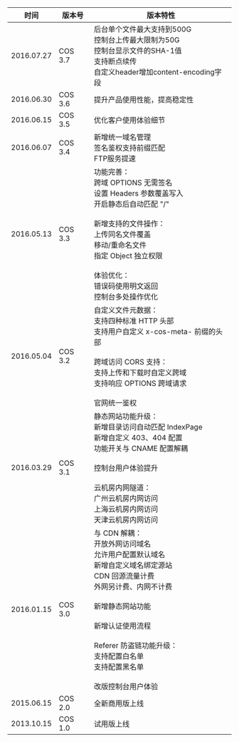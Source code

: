 | 时间         | 版本号     | 版本特性                                     |
| ---------- | ------- | ---------------------------------------- |
| 2016.07.27 | COS 3.7 | 后台单个文件最大支持到500G<br>控制台上传最大限制为50G<br>控制台显示文件的SHA-1值<br>支持断点续传<br>自定义header增加content-encoding字段 |
| 2016.06.30 | COS 3.6 | 提升产品使用性能，提高稳定性 |
| 2016.06.15 | COS 3.5 | 优化客户使用体验细节 |
| 2016.06.07 | COS 3.4 | 新增统一域名管理<br>签名鉴权支持前缀匹配<br>FTP服务提速  |
| 2016.05.13 | COS 3.3 | 功能完善：<br>跨域 OPTIONS 无需签名<br>设置 Headers 参数覆盖写入<br>开启静态后自动匹配 "/"<br><br>新增支持的文件操作：<br>上传同名文件覆盖<br>移动/重命名文件<br>指定 Object 独立权限<br><br>体验优化：<br>错误码使用明文返回<br>控制台多处操作优化 |
| 2016.05.04 | COS 3.2 | 自定义文件元数据：<br>支持四种标准 HTTP 头部<br>支持用户自定义 x-cos-meta- 前缀的头部<br><br>跨域访问 CORS 支持：<br>支持上传和下载时自定义跨域<br>支持响应 OPTIONS 跨域请求<br><br>官网统一鉴权 |
| 2016.03.29 | COS 3.1 | 静态网站功能升级：<br>新增目录访问自动匹配 IndexPage<br>新增自定义 403、404 配置<br>功能开关与 CNAME 配置解耦<br><br>控制台用户体验提升<br><br>云机房内网隧道：<br>广州云机房内网访问<br>上海云机房内网访问<br>天津云机房内网访问 |
| 2016.01.15 | COS 3.0 | 与 CDN 解耦：<br>开放外网访问域名<br>允许用户配置默认域名<br>新增自定义域名绑定源站<br>CDN 回源流量计费<br>外网另计费、内网不计费<br><br>新增静态网站功能<br><br>新增认证使用流程<br><br>Referer 防盗链功能升级：<br>支持配置白名单<br>支持配置黑名单<br><br>改版控制台用户体验 |
| 2015.06.15 | COS 2.0 | 全新商用版上线                                  |
| 2013.10.15 | COS 1.0 | 试用版上线                                    |
